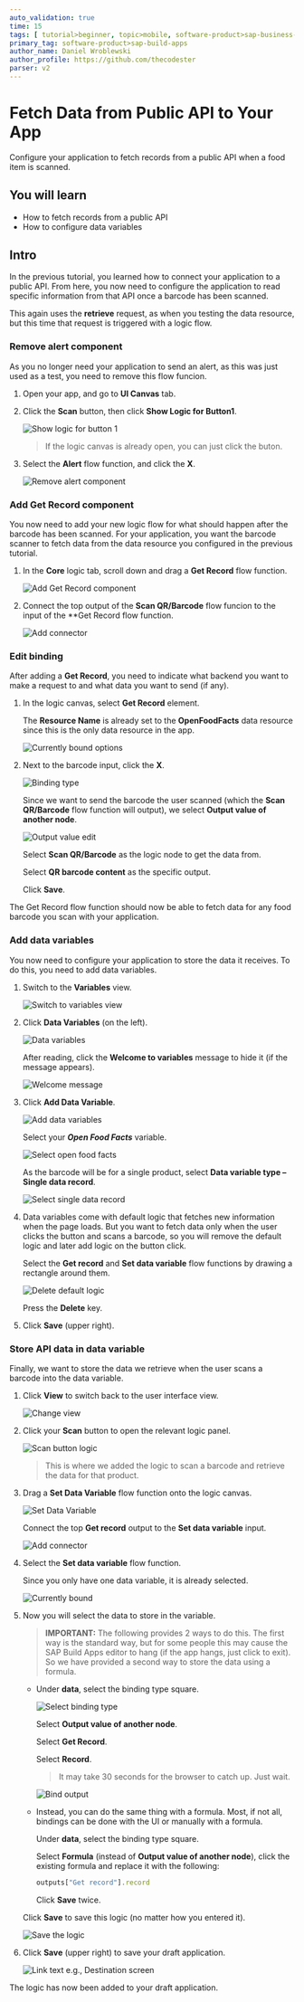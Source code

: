 ```yaml
---
auto_validation: true
time: 15
tags: [ tutorial>beginner, topic>mobile, software-product>sap-business-technology-platform, software-product>sap-build]
primary_tag: software-product>sap-build-apps
author_name: Daniel Wroblewski
author_profile: https://github.com/thecodester
parser: v2
---
```


# Fetch Data from Public API to Your App
<!-- description --> Configure your application to fetch records from a public API when a food item is scanned.

## You will learn
  - How to fetch records from a public API
  - How to configure data variables

## Intro
In the previous tutorial, you learned how to connect your application to a public API. From here, you now need to configure the application to read specific information from that API once a barcode has been scanned. 

This again uses the **retrieve** request, as when you testing the data resource, but this time that request is triggered with a logic flow.



### Remove alert component
As you no longer need your application to send an alert, as this was just used as a test, you need to remove this flow funcion.

1. Open your app, and go to **UI Canvas** tab.

2. Click the **Scan** button, then click **Show Logic for Button1**.

    ![Show logic for button 1](show_logic.png)

    >If the logic canvas is already open, you can just click the buton.

3. Select the **Alert** flow function, and click the **X**.

    ![Remove alert component](alert_component.png)





### Add Get Record component

You now need to add your new logic flow for what should happen after the barcode has been scanned. For your application, you want the barcode scanner to fetch data from the data resource you configured in the previous tutorial.

1. In the **Core** logic tab, scroll down and drag a **Get Record** flow function. 

    ![Add Get Record component](get_record.png)

2. Connect the top output of the **Scan QR/Barcode** flow funcion to the input of the **Get Record flow function.

    ![Add connector](add_connector.png)






### Edit binding
After adding a **Get Record**, you need to indicate what backend you want to make a request to and what data you want to send (if any).


1. In the logic canvas, select **Get Record** element.
   
    The **Resource Name** is already set to the **OpenFoodFacts** data resource since this is the only data resource in the app.

    ![Currently bound options](currently_bound.png)

2. Next to the barcode input, click the **X**.

    ![Binding type](bind1.png)

    Since we want to send the barcode the user scanned (which the **Scan QR/Barcode** flow function will output), we select **Output value of another node**.

    ![Output value edit](output_value_node.png)

    Select **Scan QR/Barcode** as the logic node to get the data from.
    
    Select **QR barcode content** as the specific output.

    Click **Save**.

The Get Record flow function should now be able to fetch data for any food barcode you scan with your application.








### Add data variables
You now need to configure your application to store the data it receives. To do this, you need to add data variables.

1. Switch to the **Variables** view.

    ![Switch to variables view](variables_view.png)

2. Click **Data Variables** (on the left).

    ![Data variables](data_variables.png)

    After reading, click the **Welcome to variables** message to hide it (if the message appears).

    ![Welcome message](data_variables2.png)

3. Click **Add Data Variable**.

    ![Add data variables](add_data_variable.png)

    Select your ***Open Food Facts*** variable.

    ![Select open food facts](open_food_facts.png)

    As the barcode will be for a single product, select **Data variable type – Single data record**.

    ![Select single data record](single_data_record.png)

4. Data variables come with default logic that fetches new information when the page loads. But you want to fetch data only when the user clicks the button and scans a barcode, so you will remove the default logic and later add logic on the button click.

    Select the **Get record** and **Set data variable** flow functions by drawing a rectangle around them.

    ![Delete default logic](delete_default_logic.png)

    Press the **Delete** key.
    
5. Click **Save** (upper right).








### Store API data in data variable
Finally, we want to store the data we retrieve when the user scans a barcode into the data variable.

1. Click **View** to switch back to the user interface view. 

    ![Change view](change_view.png)

2. Click your **Scan** button to open the relevant logic panel.

    ![Scan button logic](scan_button_logic.png)

    >This is where we added the logic to scan a barcode and retrieve the data for that product.

3. Drag a **Set Data Variable** flow function onto the logic canvas.

    ![Set Data Variable](set_data_variable.png)

    Connect the top **Get record** output to the **Set data variable** input.

    ![Add connector](add_connector_options.png)

5. Select the **Set data variable** flow function.

    Since you only have one data variable, it is already selected.
    
    ![Currently bound](currently_bound1.png)

6. Now you will select the data to store in the variable.

    >**IMPORTANT:** The following provides 2 ways to do this. The first way is the standard way, but for some people this may cause the SAP Build Apps editor to hang (if the app hangs, just click to exit). So we have provided a second way to store the data using a formula.

    -  Under **data**, select the binding type square.
        
        ![Select binding type](binddata1.png)

        Select **Output value of another node**. 
        
        Select **Get Record**.
        
        Select **Record**.

        >It may take 30 seconds for the browser to catch up. Just wait.

        ![Bind output](select_get_record.png)

    - Instead, you can do the same thing with a formula. Most, if not all, bindings can be done with the UI or manually with a formula.

        Under **data**, select the binding type square.
        
        Select **Formula** (instead of **Output value of another node**), click the existing formula and replace it with the following:

        ```JavaScript
        outputs["Get record"].record
        ```

        Click **Save** twice.

    Click **Save** to save this logic (no matter how you entered it).

    ![Save the logic](save_data_variable.png)

7. Click **Save** (upper right) to save your draft application.

    ![Link text e.g., Destination screen](save_draft.png)

The logic has now been added to your draft application.
